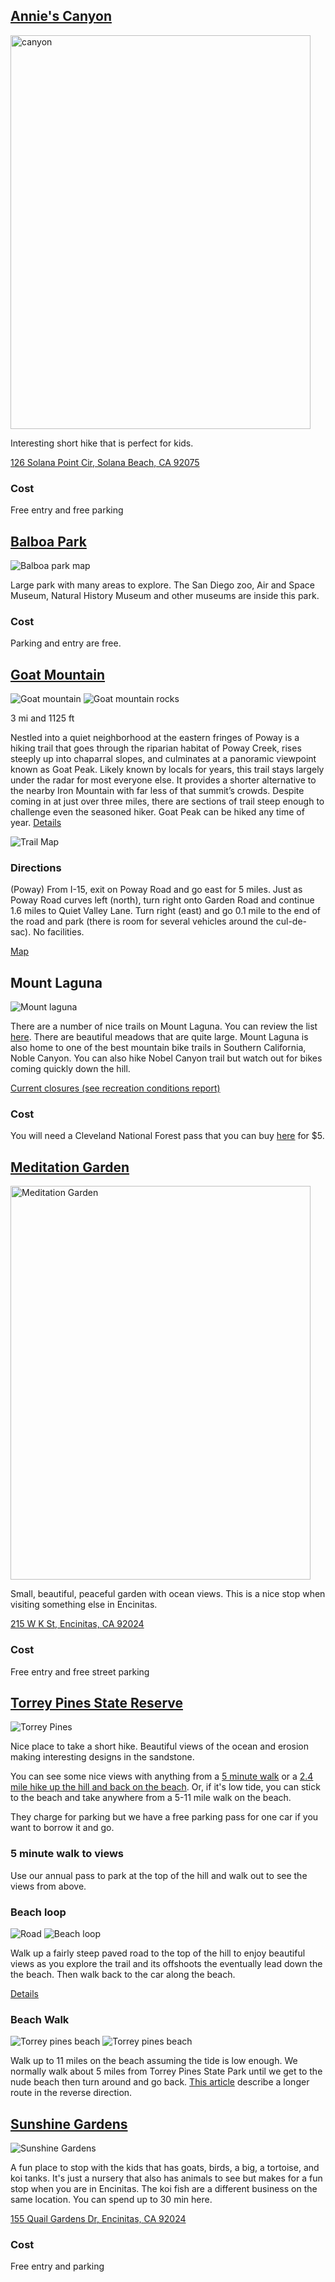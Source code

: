 ## [Annie's Canyon](http://hikingsdcounty.com/annies-canyon-trail-san-elijo-lagoon/)

<img src="https://ca-times.brightspotcdn.com/dims4/default/7405b5b/2147483647/strip/true/crop/1365x2048+0+0/resize/840x1260!/quality/90/?url=https%3A%2F%2Fcalifornia-times-brightspot.s3.amazonaws.com%2F81%2F56%2F75a8b4d0a9e8d9e6238021e946f0%2Fsd-hiking-annies-canyon-trail-20171122-004" alt="canyon" height="630" width="480">

Interesting short hike that is perfect for kids.

[126 Solana Point Cir, Solana Beach, CA 92075](https://goo.gl/maps/RmfhiRUVZHDbkKKm8)

### Cost
Free entry and free parking

## [Balboa Park](https://www.balboapark.org/)

![Balboa park map](https://www.balboapark.org/sites/default/files/2017-02/bp_central_mapHeader.jpg)

Large park with many areas to explore. The San Diego zoo, Air and Space Museum, Natural History Museum and other museums are inside this park.

### Cost

Parking and entry are free.

## [Goat Mountain](https://www.sandiegoreader.com/news/2018/apr/25/roam-its-called-goat-peak-reason/)

![Goat mountain](../images/goat_mtn_top.jpg)
![Goat mountain rocks](../images/goat_mtn_rocks.jpg)

3 mi and 1125 ft

Nestled into a quiet neighborhood at the eastern fringes of Poway is a hiking trail that goes through the riparian habitat of Poway Creek, rises steeply up into chaparral slopes, and culminates at a panoramic viewpoint known as Goat Peak. Likely known by locals for years, this trail stays largely under the radar for most everyone else. It provides a shorter alternative to the nearby Iron Mountain with far less of that summit’s crowds. Despite coming in at just over three miles, there are sections of trail steep enough to challenge even the seasoned hiker. Goat Peak can be hiked any time of year.
[Details](https://www.sandiegoreader.com/news/2018/apr/25/roam-its-called-goat-peak-reason/)

![Trail Map](../images/Goat-Peak-Map_t720.jpg)

### Directions

(Poway) From I-15, exit on Poway Road and go east for 5 miles. Just as Poway Road curves left (north), turn right onto Garden Road and continue 1.6 miles to Quiet Valley Lane. Turn right (east) and go 0.1 mile to the end of the road and park (there is room for several vehicles around the cul-de-sac). No facilities.

[Map](https://goo.gl/maps/CWrJ4PeFK7ouSLqP8)

## Mount Laguna

![Mount laguna](../images/mount-laguna.jpg)

There are a number of nice trails on Mount Laguna. You can review the list [here](https://www.alltrails.com/us/california/mount-laguna). There are beautiful meadows that are quite large. Mount Laguna is also home to one of the best mountain bike trails in Southern California, Noble Canyon. You can also hike Nobel Canyon trail but watch out for bikes coming quickly down the hill.

[Current closures (see recreation conditions report)](https://www.fs.usda.gov/recmain/cleveland/recreation)

### Cost

You will need a Cleveland National Forest pass that you can buy [here](https://www.recreation.gov/sitepass/74407?q=Cleveland%20National%20Forest%20Digital%20Pass) for $5.

## [Meditation Garden](https://www.yelp.com/biz/self-realization-fellowship-hermitage-and-meditation-gardens-encinitas-2)

<img src="https://images.squarespace-cdn.com/content/v1/5a54684cf9a61e90a8554a3f/1515565570187-L18I8YRAXHKGKS587ZCF/ke17ZwdGBToddI8pDm48kAYywbqICfGJFKRXkl8-Ibd7gQa3H78H3Y0txjaiv_0fDoOvxcdMmMKkDsyUqMSsMWxHk725yiiHCCLfrh8O1z4YTzHvnKhyp6Da-NYroOW3ZGjoBKy3azqku80C789l0ouw-8l5B_J38LMU7OZFvYdaRSvaPBCxxYQITgziP8u5IO3n8mOY1D279mu8g4lriw/IMG_9917.JPG" alt="Meditation Garden" height="630" width="480">

Small, beautiful, peaceful garden with ocean views. This is a nice stop when visiting something else in Encinitas.

[215 W K St, Encinitas, CA 92024](https://www.google.com/maps/place/Meditation+Gardens/@33.036572,-117.2968479,17z/data=!3m1!4b1!4m5!3m4!1s0x80dc0c3f72d16853:0xee8b9f63bd2a1e64!8m2!3d33.036572!4d-117.2946539)

### Cost
Free entry and free street parking

## [Torrey Pines State Reserve](https://www.sandiego.org/articles/parks-gardens/torrey-pines-state-natural-reserve-park.aspx)

![Torrey Pines](https://www.oceanlight.com/stock-photo/broken-hill-sunrise-clearing-storm-clouds-torrey-pines-photo-29416-345.jpg)

Nice place to take a short hike. Beautiful views of the ocean and erosion making interesting designs in the sandstone.

You can see some nice views with anything from a [5 minute walk](#5-minute-walk-to-views) or a [2.4 mile hike up the hill and back on the beach](#beach-loop). Or, if it's low tide, you can stick to the beach and take anywhere from a 5-11 mile walk on the beach.

They charge for parking but we have a free parking pass for one car if you want to borrow it and go.

### 5 minute walk to views

Use our annual pass to park at the top of the hill and walk out to see the views from above.

### Beach loop

![Road](../images/TorreyPinesReserveRoad.png)
![Beach loop](../images/torrey-pines-state-natural-reserve.jpg)

Walk up a fairly steep paved road to the top of the hill to enjoy beautiful views as you explore the trail and its offshoots the eventually lead down the the beach. Then walk back to the car along the beach.

[Details](https://www.hikingproject.com/trail/7022596/torrey-pines-state-reserve-loop)

### Beach Walk

![Torrey pines beach](../images/Torrey-Pines-Flat-Rock.jpg)
![Torrey pines beach](../images/Flat-Rock-beach-Torrey-Pines-State-Beach.jpg)

Walk up to 11 miles on the beach assuming the tide is low enough. We normally walk about 5 miles from Torrey Pines State Park until we get to the nude beach then turn around and go back. [This article](https://www.sandiegoreader.com/news/2017/mar/01/roam-la-jolla-shores-beach-torrey-pines/) describe a longer route in the reverse direction.

## [Sunshine Gardens](https://www.yelp.com/biz/sunshine-gardens-encinitas)

![Sunshine Gardens](https://s3-media0.fl.yelpcdn.com/bphoto/2OT_TQmBeYDddwVDcE-BFg/o.jpg)

A fun place to stop with the kids that has goats, birds, a big, a tortoise, and koi tanks. It's just a nursery that also has animals to see but makes for a fun stop when you are in Encinitas. The koi fish are a different business on the same location. You can spend up to 30 min here.

[155 Quail Gardens Dr, Encinitas, CA 92024](https://goo.gl/maps/Pe85gCtxpoKvXu9K9)

### Cost

Free entry and parking
